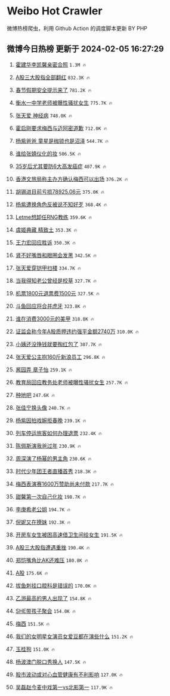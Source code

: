 # Weibo Hot Crawler 



微博热榜爬虫，利用 Github Action 的调度脚本更新 BY PHP 


## 微博今日热榜 更新于 2024-02-05 16:27:29 
1. [霍建华李凯馨亲密合照](https://s.weibo.com/weibo?q=%23%E9%9C%8D%E5%BB%BA%E5%8D%8E%E6%9D%8E%E5%87%AF%E9%A6%A8%E4%BA%B2%E5%AF%86%E5%90%88%E7%85%A7%23&t=31&band_rank=1&Refer=top) `1.3M 🔥` 

1. [A股三大股指全部翻红](https://s.weibo.com/weibo?q=%23A%E8%82%A1%E4%B8%89%E5%A4%A7%E8%82%A1%E6%8C%87%E5%85%A8%E9%83%A8%E7%BF%BB%E7%BA%A2%23&t=31&band_rank=2&Refer=top) `832.3K 🔥` 

1. [春节假期安全提示来了](https://s.weibo.com/weibo?q=%23%E6%98%A5%E8%8A%82%E5%81%87%E6%9C%9F%E5%AE%89%E5%85%A8%E6%8F%90%E7%A4%BA%E6%9D%A5%E4%BA%86%23&t=31&band_rank=3&Refer=top) `781.2K 🔥` 

1. [衡水一中学老师被曝性骚扰女生](https://s.weibo.com/weibo?q=%23%E8%A1%A1%E6%B0%B4%E4%B8%80%E4%B8%AD%E5%AD%A6%E8%80%81%E5%B8%88%E8%A2%AB%E6%9B%9D%E6%80%A7%E9%AA%9A%E6%89%B0%E5%A5%B3%E7%94%9F%23&t=31&band_rank=4&Refer=top) `775.7K 🔥` 

1. [张天爱 神经病](https://s.weibo.com/weibo?q=%E5%BC%A0%E5%A4%A9%E7%88%B1%20%E7%A5%9E%E7%BB%8F%E7%97%85&t=31&band_rank=5&Refer=top) `748.0K 🔥` 

1. [霍启刚要求梅西与迈阿密道歉](https://s.weibo.com/weibo?q=%23%E9%9C%8D%E5%90%AF%E5%88%9A%E8%A6%81%E6%B1%82%E6%A2%85%E8%A5%BF%E4%B8%8E%E8%BF%88%E9%98%BF%E5%AF%86%E9%81%93%E6%AD%89%23&t=31&band_rank=6&Refer=top) `712.0K 🔥` 

1. [杨紫爸爸 童星是枷锁也是沼泽](https://s.weibo.com/weibo?q=%E6%9D%A8%E7%B4%AB%E7%88%B8%E7%88%B8%20%E7%AB%A5%E6%98%9F%E6%98%AF%E6%9E%B7%E9%94%81%E4%B9%9F%E6%98%AF%E6%B2%BC%E6%B3%BD&t=31&band_rank=7&Refer=top) `544.7K 🔥` 

1. [谁给张婧仪化的妆](https://s.weibo.com/weibo?q=%23%E8%B0%81%E7%BB%99%E5%BC%A0%E5%A9%A7%E4%BB%AA%E5%8C%96%E7%9A%84%E5%A6%86%23&t=31&band_rank=8&Refer=top) `506.5K 🔥` 

1. [35岁后尤其要防6大高发癌症](https://s.weibo.com/weibo?q=%2335%E5%B2%81%E5%90%8E%E5%B0%A4%E5%85%B6%E8%A6%81%E9%98%B26%E5%A4%A7%E9%AB%98%E5%8F%91%E7%99%8C%E7%97%87%23&t=31&band_rank=9&Refer=top) `407.9K 🔥` 

1. [香港文旅局称主办方确认梅西可以出场](https://s.weibo.com/weibo?q=%23%E9%A6%99%E6%B8%AF%E6%96%87%E6%97%85%E5%B1%80%E7%A7%B0%E4%B8%BB%E5%8A%9E%E6%96%B9%E7%A1%AE%E8%AE%A4%E6%A2%85%E8%A5%BF%E5%8F%AF%E4%BB%A5%E5%87%BA%E5%9C%BA%23&t=31&band_rank=10&Refer=top) `376.2K 🔥` 

1. [胡锡进目前亏损78925.06元](https://s.weibo.com/weibo?q=%23%E8%83%A1%E9%94%A1%E8%BF%9B%E7%9B%AE%E5%89%8D%E4%BA%8F%E6%8D%9F78925.06%E5%85%83%23&t=31&band_rank=11&Refer=top) `375.0K 🔥` 

1. [杨紫遭换角色反被说不知好歹](https://s.weibo.com/weibo?q=%23%E6%9D%A8%E7%B4%AB%E9%81%AD%E6%8D%A2%E8%A7%92%E8%89%B2%E5%8F%8D%E8%A2%AB%E8%AF%B4%E4%B8%8D%E7%9F%A5%E5%A5%BD%E6%AD%B9%23&t=31&band_rank=12&Refer=top) `368.4K 🔥` 

1. [Letme想卸任RNG教练](https://s.weibo.com/weibo?q=%23Letme%E6%83%B3%E5%8D%B8%E4%BB%BBRNG%E6%95%99%E7%BB%83%23&t=31&band_rank=13&Refer=top) `359.6K 🔥` 

1. [虞姬典藏 精致土](https://s.weibo.com/weibo?q=%E8%99%9E%E5%A7%AC%E5%85%B8%E8%97%8F%20%E7%B2%BE%E8%87%B4%E5%9C%9F&t=31&band_rank=14&Refer=top) `353.3K 🔥` 

1. [王力宏回应胜诉](https://s.weibo.com/weibo?q=%23%E7%8E%8B%E5%8A%9B%E5%AE%8F%E5%9B%9E%E5%BA%94%E8%83%9C%E8%AF%89%23&t=31&band_rank=15&Refer=top) `350.3K 🔥` 

1. [肾不好嘴唇和眼圈会发黑](https://s.weibo.com/weibo?q=%23%E8%82%BE%E4%B8%8D%E5%A5%BD%E5%98%B4%E5%94%87%E5%92%8C%E7%9C%BC%E5%9C%88%E4%BC%9A%E5%8F%91%E9%BB%91%23&t=31&band_rank=16&Refer=top) `342.5K 🔥` 

1. [张天爱穿铠甲扫楼](https://s.weibo.com/weibo?q=%23%E5%BC%A0%E5%A4%A9%E7%88%B1%E7%A9%BF%E9%93%A0%E7%94%B2%E6%89%AB%E6%A5%BC%23&t=31&band_rank=17&Refer=top) `334.7K 🔥` 

1. [当我得知老公曾经是校草](https://s.weibo.com/weibo?q=%E5%BD%93%E6%88%91%E5%BE%97%E7%9F%A5%E8%80%81%E5%85%AC%E6%9B%BE%E7%BB%8F%E6%98%AF%E6%A0%A1%E8%8D%89&t=31&band_rank=18&Refer=top) `327.7K 🔥` 

1. [机票1800元退票费1500元](https://s.weibo.com/weibo?q=%23%E6%9C%BA%E7%A5%A81800%E5%85%83%E9%80%80%E7%A5%A8%E8%B4%B91500%E5%85%83%23&t=31&band_rank=19&Refer=top) `327.5K 🔥` 

1. [斗鱼回应将合并虎牙](https://s.weibo.com/weibo?q=%23%E6%96%97%E9%B1%BC%E5%9B%9E%E5%BA%94%E5%B0%86%E5%90%88%E5%B9%B6%E8%99%8E%E7%89%99%23&t=31&band_rank=20&Refer=top) `323.8K 🔥` 

1. [谁在消费3000元的美甲](https://s.weibo.com/weibo?q=%23%E8%B0%81%E5%9C%A8%E6%B6%88%E8%B4%B93000%E5%85%83%E7%9A%84%E7%BE%8E%E7%94%B2%23&t=31&band_rank=21&Refer=top) `318.8K 🔥` 

1. [证监会称今年A股质押违约强平金额2740万](https://s.weibo.com/weibo?q=%23%E8%AF%81%E7%9B%91%E4%BC%9A%E7%A7%B0%E4%BB%8A%E5%B9%B4A%E8%82%A1%E8%B4%A8%E6%8A%BC%E8%BF%9D%E7%BA%A6%E5%BC%BA%E5%B9%B3%E9%87%91%E9%A2%9D2740%E4%B8%87%23&t=31&band_rank=22&Refer=top) `310.0K 🔥` 

1. [小姨还没挣钱就要掏红包了](https://s.weibo.com/weibo?q=%23%E5%B0%8F%E5%A7%A8%E8%BF%98%E6%B2%A1%E6%8C%A3%E9%92%B1%E5%B0%B1%E8%A6%81%E6%8E%8F%E7%BA%A2%E5%8C%85%E4%BA%86%23&t=31&band_rank=23&Refer=top) `307.7K 🔥` 

1. [张天爱公主抱160斤新浪员工](https://s.weibo.com/weibo?q=%23%E5%BC%A0%E5%A4%A9%E7%88%B1%E5%85%AC%E4%B8%BB%E6%8A%B1160%E6%96%A4%E6%96%B0%E6%B5%AA%E5%91%98%E5%B7%A5%23&t=31&band_rank=24&Refer=top) `296.8K 🔥` 

1. [酱园弄 章子怡](https://s.weibo.com/weibo?q=%E9%85%B1%E5%9B%AD%E5%BC%84%20%E7%AB%A0%E5%AD%90%E6%80%A1&t=31&band_rank=25&Refer=top) `259.1K 🔥` 

1. [教育局回应教务处老师被曝性骚扰女生](https://s.weibo.com/weibo?q=%23%E6%95%99%E8%82%B2%E5%B1%80%E5%9B%9E%E5%BA%94%E6%95%99%E5%8A%A1%E5%A4%84%E8%80%81%E5%B8%88%E8%A2%AB%E6%9B%9D%E6%80%A7%E9%AA%9A%E6%89%B0%E5%A5%B3%E7%94%9F%23&t=31&band_rank=26&Refer=top) `257.7K 🔥` 

1. [种地吧](https://s.weibo.com/weibo?q=%E7%A7%8D%E5%9C%B0%E5%90%A7&t=31&band_rank=27&Refer=top) `247.6K 🔥` 

1. [张佳宁换头像](https://s.weibo.com/weibo?q=%23%E5%BC%A0%E4%BD%B3%E5%AE%81%E6%8D%A2%E5%A4%B4%E5%83%8F%23&t=31&band_rank=28&Refer=top) `240.7K 🔥` 

1. [杨紫因拍戏婉拒春晚](https://s.weibo.com/weibo?q=%23%E6%9D%A8%E7%B4%AB%E5%9B%A0%E6%8B%8D%E6%88%8F%E5%A9%89%E6%8B%92%E6%98%A5%E6%99%9A%23&t=31&band_rank=29&Refer=top) `239.1K 🔥` 

1. [列车停运旅客如何办理退票](https://s.weibo.com/weibo?q=%23%E5%88%97%E8%BD%A6%E5%81%9C%E8%BF%90%E6%97%85%E5%AE%A2%E5%A6%82%E4%BD%95%E5%8A%9E%E7%90%86%E9%80%80%E7%A5%A8%23&t=31&band_rank=30&Refer=top) `232.4K 🔥` 

1. [陈佩斯演我爸过年](https://s.weibo.com/weibo?q=%23%E9%99%88%E4%BD%A9%E6%96%AF%E6%BC%94%E6%88%91%E7%88%B8%E8%BF%87%E5%B9%B4%23&t=31&band_rank=31&Refer=top) `230.9K 🔥` 

1. [周深演了杨幂的男主角](https://s.weibo.com/weibo?q=%23%E5%91%A8%E6%B7%B1%E6%BC%94%E4%BA%86%E6%9D%A8%E5%B9%82%E7%9A%84%E7%94%B7%E4%B8%BB%E8%A7%92%23&t=31&band_rank=32&Refer=top) `230.6K 🔥` 

1. [时代少年团王者直播首秀](https://s.weibo.com/weibo?q=%23%E6%97%B6%E4%BB%A3%E5%B0%91%E5%B9%B4%E5%9B%A2%E7%8E%8B%E8%80%85%E7%9B%B4%E6%92%AD%E9%A6%96%E7%A7%80%23&t=31&band_rank=33&Refer=top) `218.3K 🔥` 

1. [梅西表演赛1600万赞助尚未付款](https://s.weibo.com/weibo?q=%23%E6%A2%85%E8%A5%BF%E8%A1%A8%E6%BC%94%E8%B5%9B1600%E4%B8%87%E8%B5%9E%E5%8A%A9%E5%B0%9A%E6%9C%AA%E4%BB%98%E6%AC%BE%23&t=31&band_rank=34&Refer=top) `217.7K 🔥` 

1. [甜馨第一次自己化妆](https://s.weibo.com/weibo?q=%23%E7%94%9C%E9%A6%A8%E7%AC%AC%E4%B8%80%E6%AC%A1%E8%87%AA%E5%B7%B1%E5%8C%96%E5%A6%86%23&t=31&band_rank=35&Refer=top) `198.7K 🔥` 

1. [李庚希老公姐](https://s.weibo.com/weibo?q=%23%E6%9D%8E%E5%BA%9A%E5%B8%8C%E8%80%81%E5%85%AC%E5%A7%90%23&t=31&band_rank=36&Refer=top) `194.7K 🔥` 

1. [倪妮又在撩妹](https://s.weibo.com/weibo?q=%23%E5%80%AA%E5%A6%AE%E5%8F%88%E5%9C%A8%E6%92%A9%E5%A6%B9%23&t=31&band_rank=37&Refer=top) `192.3K 🔥` 

1. [开房车女生被困高速借卫生间给女生](https://s.weibo.com/weibo?q=%23%E5%BC%80%E6%88%BF%E8%BD%A6%E5%A5%B3%E7%94%9F%E8%A2%AB%E5%9B%B0%E9%AB%98%E9%80%9F%E5%80%9F%E5%8D%AB%E7%94%9F%E9%97%B4%E7%BB%99%E5%A5%B3%E7%94%9F%23&t=31&band_rank=38&Refer=top) `191.5K 🔥` 

1. [A股三大股指遭遇重挫](https://s.weibo.com/weibo?q=%23A%E8%82%A1%E4%B8%89%E5%A4%A7%E8%82%A1%E6%8C%87%E9%81%AD%E9%81%87%E9%87%8D%E6%8C%AB%23&t=31&band_rank=39&Refer=top) `190.4K 🔥` 

1. [郑恺嘴角比AK还难压](https://s.weibo.com/weibo?q=%E9%83%91%E6%81%BA%E5%98%B4%E8%A7%92%E6%AF%94AK%E8%BF%98%E9%9A%BE%E5%8E%8B&t=31&band_rank=40&Refer=top) `180.8K 🔥` 

1. [A股](https://s.weibo.com/weibo?q=A%E8%82%A1&t=31&band_rank=41&Refer=top) `175.6K 🔥` 

1. [拔鱼刺挂口腔科是错误的](https://s.weibo.com/weibo?q=%23%E6%8B%94%E9%B1%BC%E5%88%BA%E6%8C%82%E5%8F%A3%E8%85%94%E7%A7%91%E6%98%AF%E9%94%99%E8%AF%AF%E7%9A%84%23&t=31&band_rank=42&Refer=top) `170.0K 🔥` 

1. [乙游最高的男人出现了](https://s.weibo.com/weibo?q=%E4%B9%99%E6%B8%B8%E6%9C%80%E9%AB%98%E7%9A%84%E7%94%B7%E4%BA%BA%E5%87%BA%E7%8E%B0%E4%BA%86&t=31&band_rank=43&Refer=top) `154.8K 🔥` 

1. [SHE带孩子聚会](https://s.weibo.com/weibo?q=%23SHE%E5%B8%A6%E5%AD%A9%E5%AD%90%E8%81%9A%E4%BC%9A%23&t=31&band_rank=44&Refer=top) `154.0K 🔥` 

1. [梅西](https://s.weibo.com/weibo?q=%E6%A2%85%E8%A5%BF&t=31&band_rank=45&Refer=top) `151.5K 🔥` 

1. [我们的女明星女演员女爱豆都在演些什么](https://s.weibo.com/weibo?q=%E6%88%91%E4%BB%AC%E7%9A%84%E5%A5%B3%E6%98%8E%E6%98%9F%E5%A5%B3%E6%BC%94%E5%91%98%E5%A5%B3%E7%88%B1%E8%B1%86%E9%83%BD%E5%9C%A8%E6%BC%94%E4%BA%9B%E4%BB%80%E4%B9%88&t=31&band_rank=46&Refer=top) `151.2K 🔥` 

1. [玉桂狗](https://s.weibo.com/weibo?q=%E7%8E%89%E6%A1%82%E7%8B%97&t=31&band_rank=47&Refer=top) `151.0K 🔥` 

1. [杨波澳门脱口秀换人](https://s.weibo.com/weibo?q=%E6%9D%A8%E6%B3%A2%E6%BE%B3%E9%97%A8%E8%84%B1%E5%8F%A3%E7%A7%80%E6%8D%A2%E4%BA%BA&t=31&band_rank=48&Refer=top) `147.5K 🔥` 

1. [股市波动或对心血管健康有不利影响](https://s.weibo.com/weibo?q=%23%E8%82%A1%E5%B8%82%E6%B3%A2%E5%8A%A8%E6%88%96%E5%AF%B9%E5%BF%83%E8%A1%80%E7%AE%A1%E5%81%A5%E5%BA%B7%E6%9C%89%E4%B8%8D%E5%88%A9%E5%BD%B1%E5%93%8D%23&t=31&band_rank=49&Refer=top) `127.0K 🔥` 

1. [吴磊赵今麦中戏第一vs北影第一](https://s.weibo.com/weibo?q=%23%E5%90%B4%E7%A3%8A%E8%B5%B5%E4%BB%8A%E9%BA%A6%E4%B8%AD%E6%88%8F%E7%AC%AC%E4%B8%80vs%E5%8C%97%E5%BD%B1%E7%AC%AC%E4%B8%80%23&t=31&band_rank=50&Refer=top) `117.9K 🔥` 

